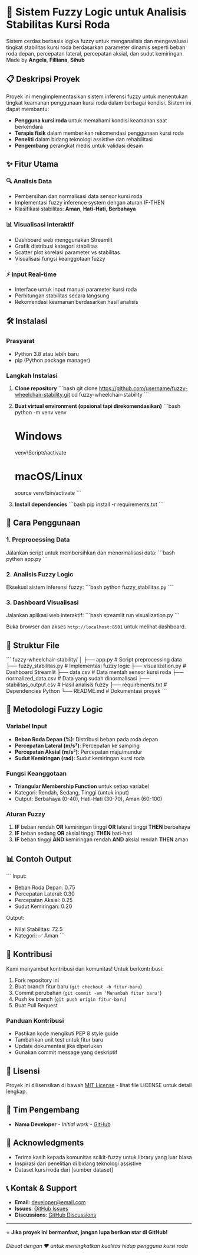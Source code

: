 # 🦽 Sistem Fuzzy Logic untuk Analisis Stabilitas Kursi Roda

Sistem cerdas berbasis logika fuzzy untuk menganalisis dan mengevaluasi tingkat stabilitas kursi roda berdasarkan parameter dinamis seperti beban roda depan, percepatan lateral, percepatan aksial, dan sudut kemiringan. Made by **Angela**, **Filliana**, **Sihub**

## 📋 Deskripsi Proyek

Proyek ini mengimplementasikan sistem inferensi fuzzy untuk menentukan tingkat keamanan penggunaan kursi roda dalam berbagai kondisi. Sistem ini dapat membantu:

- **Pengguna kursi roda** untuk memahami kondisi keamanan saat berkendara
- **Terapis fisik** dalam memberikan rekomendasi penggunaan kursi roda
- **Peneliti** dalam bidang teknologi assistive dan rehabilitasi
- **Pengembang** perangkat medis untuk validasi desain

## ✨ Fitur Utama

### 🔍 Analisis Data
- Pembersihan dan normalisasi data sensor kursi roda
- Implementasi fuzzy inference system dengan aturan IF-THEN
- Klasifikasi stabilitas: **Aman**, **Hati-Hati**, **Berbahaya**

### 📊 Visualisasi Interaktif
- Dashboard web menggunakan Streamlit
- Grafik distribusi kategori stabilitas
- Scatter plot korelasi parameter vs stabilitas
- Visualisasi fungsi keanggotaan fuzzy

### ⚡ Input Real-time
- Interface untuk input manual parameter kursi roda
- Perhitungan stabilitas secara langsung
- Rekomendasi keamanan berdasarkan hasil analisis

## 🛠️ Instalasi

### Prasyarat
- Python 3.8 atau lebih baru
- pip (Python package manager)

### Langkah Instalasi

1. **Clone repository**
   \`\`\`bash
   git clone https://github.com/username/fuzzy-wheelchair-stability.git
   cd fuzzy-wheelchair-stability
   \`\`\`

2. **Buat virtual environment (opsional tapi direkomendasikan)**
   \`\`\`bash
   python -m venv venv
   
   # Windows
   venv\\Scripts\\activate
   
   # macOS/Linux
   source venv/bin/activate
   \`\`\`

3. **Install dependencies**
   \`\`\`bash
   pip install -r requirements.txt
   \`\`\`

## 🚀 Cara Penggunaan

### 1. Preprocessing Data
Jalankan script untuk membersihkan dan menormalisasi data:
\`\`\`bash
python app.py
\`\`\`

### 2. Analisis Fuzzy Logic
Eksekusi sistem inferensi fuzzy:
\`\`\`bash
python fuzzy_stabilitas.py
\`\`\`

### 3. Dashboard Visualisasi
Jalankan aplikasi web interaktif:
\`\`\`bash
streamlit run visualization.py
\`\`\`

Buka browser dan akses `http://localhost:8501` untuk melihat dashboard.

## 📁 Struktur File

\`\`\`
fuzzy-wheelchair-stability/
│
├── app.py                    # Script preprocessing data
├── fuzzy_stabilitas.py       # Implementasi fuzzy logic
├── visualization.py          # Dashboard Streamlit
├── data.csv                  # Data mentah sensor kursi roda
├── normalized_data.csv       # Data yang sudah dinormalisasi
├── stabilitas_output.csv     # Hasil analisis fuzzy
├── requirements.txt          # Dependencies Python
└── README.md                # Dokumentasi proyek
\`\`\`

## 🧮 Metodologi Fuzzy Logic

### Variabel Input
- **Beban Roda Depan (%)**: Distribusi beban pada roda depan
- **Percepatan Lateral (m/s²)**: Percepatan ke samping
- **Percepatan Aksial (m/s²)**: Percepatan maju/mundur
- **Sudut Kemiringan (rad)**: Sudut kemiringan kursi roda

### Fungsi Keanggotaan
- **Triangular Membership Function** untuk setiap variabel
- Kategori: Rendah, Sedang, Tinggi (untuk input)
- Output: Berbahaya (0-40), Hati-Hati (30-70), Aman (60-100)

### Aturan Fuzzy
1. **IF** beban rendah **OR** kemiringan tinggi **OR** lateral tinggi **THEN** berbahaya
2. **IF** beban sedang **OR** aksial tinggi **THEN** hati-hati  
3. **IF** beban tinggi **AND** kemiringan rendah **AND** aksial rendah **THEN** aman

## 📊 Contoh Output

\`\`\`
Input:
- Beban Roda Depan: 0.75
- Percepatan Lateral: 0.30
- Percepatan Aksial: 0.25
- Sudut Kemiringan: 0.20

Output: 
- Nilai Stabilitas: 72.5
- Kategori: ✅ Aman
\`\`\`

## 🤝 Kontribusi

Kami menyambut kontribusi dari komunitas! Untuk berkontribusi:

1. Fork repository ini
2. Buat branch fitur baru (`git checkout -b fitur-baru`)
3. Commit perubahan (`git commit -am 'Menambah fitur baru'`)
4. Push ke branch (`git push origin fitur-baru`)
5. Buat Pull Request

### Panduan Kontribusi
- Pastikan kode mengikuti PEP 8 style guide
- Tambahkan unit test untuk fitur baru
- Update dokumentasi jika diperlukan
- Gunakan commit message yang deskriptif

## 📝 Lisensi

Proyek ini dilisensikan di bawah [MIT License](LICENSE) - lihat file LICENSE untuk detail lengkap.

## 👥 Tim Pengembang

- **Nama Developer** - *Initial work* - [GitHub](https://github.com/username)

## 🙏 Acknowledgments

- Terima kasih kepada komunitas scikit-fuzzy untuk library yang luar biasa
- Inspirasi dari penelitian di bidang teknologi assistive
- Dataset kursi roda dari [sumber dataset]

## 📞 Kontak & Support

- **Email**: developer@email.com
- **Issues**: [GitHub Issues](https://github.com/username/fuzzy-wheelchair-stability/issues)
- **Discussions**: [GitHub Discussions](https://github.com/username/fuzzy-wheelchair-stability/discussions)

---

⭐ **Jika proyek ini bermanfaat, jangan lupa berikan star di GitHub!**

*Dibuat dengan ❤️ untuk meningkatkan kualitas hidup pengguna kursi roda*
